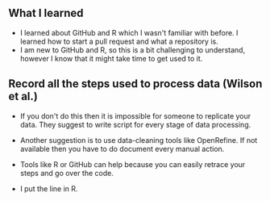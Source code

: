 ## What I learned
* I learned about GitHub and R which I wasn't familiar with before. I learned how to start a pull request and what a repository is.
* I am new to GitHub and R, so this is a bit challenging to understand, however I know that it might take time to get used to it. 

## Record all the steps used to process data (Wilson et al.) 
* If you don't do this then it is impossible for someone to replicate your data. They suggest to write script for every stage of data processing. 
* Another suggestion is to use data-cleaning tools like OpenRefine. If not available then you have to do document every manual action.  
* Tools like R or GitHub can help because you can easily retrace your steps and go over the code. 

* I put the line in R. 